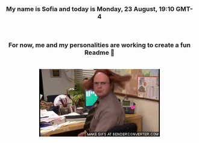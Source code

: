 


<div align="center">
<h3 >My name is Sofia and today is Monday, 23 August, 19:10 GMT-4</h3><br>
<h3 >For now, me and my personalities are working to create a fun Readme 👋
</h3><br>
<img src='img/dwight.gif' alt='working...'/>
</div>
